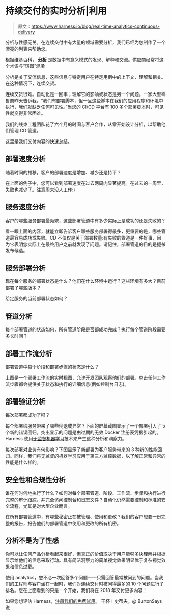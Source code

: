 # 持续交付的实时分析|利用

> 原文：<https://www.harness.io/blog/real-time-analytics-continuous-delivery>

分析与性感无关。在连续交付中有大量的领域需要分析，我们已经为您制作了一个漂亮的列表来帮助您。

根据维基百科， [**分析**](https://en.wikipedia.org/wiki/Analytics) 是数据中有意义模式的发现、解释和交流。供应商经常将这个术语与“饼图”混淆

分析是关于交流信息，这些信息与特定用户在特定用例中的上下文、理解和相关。在这种情况下，连续交货。

连续交货很难。自动化是一回事；理解它的影响或状态是另一个问题。一家大型零售商昨天告诉我，“我们有部署脚本，但一旦这些脚本在我们的应用程序和环境中执行，我们就缺乏任何可见性。”当您的 CI/CD 平台有 100 多个部署脚本时，可见性就变得非常困难。

我们的线束工程团队花了六个月的时间与客户合作，从零开始设计分析，以帮助他们管理 CD 管道。

这里是我们交付内容的快速总结。

## 部署速度分析

随着时间的推移，客户的部署速度是增加、减少还是持平？

在上面的例子中，您可以看到部署速度在过去两周内显著提高。在过去的一周里，失败也减少了。注意周末没人工作:)

## 服务速度分析

客户的哪些服务部署最频繁，这些部署管道中有多少实际上是成功的还是失败的？

看一眼上面的内容，就能立即告诉客户哪些服务部署得最多，更重要的是，哪些管道最容易成功或失败。CD 不仅仅是关于部署数量:有失败的管道是一件好事，因为它表明您实际上在最终用户之前就发现了问题。请记住，部署管道的目的是扼杀发布候选。

## 服务部署分析

现在每个服务的部署状态是什么？他们在什么环境中运行？这些环境有多大？目前部署了哪些版本？

给定服务的当前部署状态如何？

## 管道分析

每个部署管道的状态如何，所有管道阶段是否都成功完成？执行每个管道阶段需要多长时间？

## 部署工作流分析

部署管道中每个阶段和部署步骤的状态是什么？

上图是一个部署工作流的实时视图，允许开发团队观察他们的部署。单击任何工作流步骤都会提供关于状态和执行的详细信息(例如控制台日志)。

## 部署验证分析

每次部署都成功了吗？

每个部署给服务带来了哪些倒退或异常？下面的屏幕截图显示了一个部署引入了 5 个新的错误回归。突出显示的问题是由过期的无效 Docker 注册表凭据引起的。Harness 使用[无监督机器学习](https://harness.io/platform/continuous-delivery/continuous-verification/)技术来产生这种分析和洞察力。

每次部署对业务有何影响？下图显示了新部署为客户服务带来的 3 种新的性能回归。同样，我们将无监督的机器学习应用于第三方监控数据，以了解正常和异常的性能是什么样的。

## 安全性和合规性分析

谁在何时何地执行了什么？如何对每个部署管道、阶段、工作流、步骤和执行进行完整的审计跟踪，并完全访问控制台和日志文件？自动化仍然需要控制和标准的安全流程，尤其是对大型企业而言。

在所有部署管道中，有哪些秘密正在被管理、使用和更改？我们的客户想要一份完整的报告，报告他们的部署管道中使用和更改的所有机密。

## 分析不是为了性感

你可以让任何产品分析看起来很好，但真正的价值取决于用户能够多快理解并根据显示给他们的信息采取行动。具有简洁洞察力的简单视觉效果明显优于复杂视觉效果和信息过载。

使用 analytics，您不必一次回答多个问题——只需回答最常被问到的问题。当我们的工程师与客户坐在一起时，我们对连续交付时被问得最多的 10 个问题进行了排名。您在上面看到的只是一个开始，我们将在 2018 年交付更多内容！

如果您想评估 Harness，[注册我们的免费试用](https://harness.io/contact/)。
干杯！史蒂夫。@ BurtonSays 说
